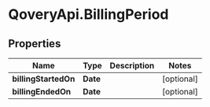 # QoveryApi.BillingPeriod

## Properties

Name | Type | Description | Notes
------------ | ------------- | ------------- | -------------
**billingStartedOn** | **Date** |  | [optional] 
**billingEndedOn** | **Date** |  | [optional] 


